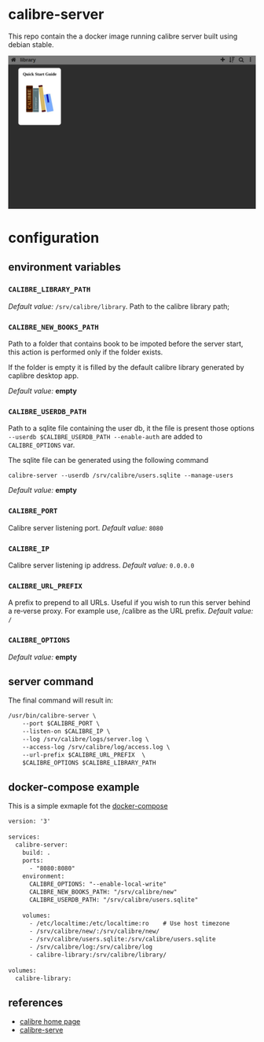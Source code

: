 # calibre-server

This repo contain the a docker image running calibre server built using debian stable.

![calibre-server screenshot](img/calibre-server.png)

# configuration
## environment variables
### `CALIBRE_LIBRARY_PATH` 
*Default value:* `/srv/calibre/library`.
Path to the calibre library path; 

### `CALIBRE_NEW_BOOKS_PATH`
Path to a folder that contains book to be impoted before the server start, this action is performed
only if the folder exists.

If the folder is empty it is filled by the default calibre library generated by caplibre desktop app.

*Default value:* **empty**

### `CALIBRE_USERDB_PATH`
Path to a sqlite file containing the user db, it the file is present those options
` --userdb $CALIBRE_USERDB_PATH --enable-auth`
are added to `CALIBRE_OPTIONS` var.

The sqlite file can be generated using the following command
```
calibre-server --userdb /srv/calibre/users.sqlite --manage-users
```

*Default value:* **empty**

### `CALIBRE_PORT`
Calibre server listening port.
*Default value:* `8080`

### `CALIBRE_IP`
Calibre server listening ip address.
*Default value:* `0.0.0.0`

### `CALIBRE_URL_PREFIX`
A  prefix to prepend to all URLs.    Useful if you wish to run this server behind a re‐verse proxy. 
For example use, /calibre as the URL prefix.
*Default value:* `/`

### `CALIBRE_OPTIONS`
*Default value:* **empty**

## server command
The final command will result in:
```
/usr/bin/calibre-server \
    --port $CALIBRE_PORT \
    --listen-on $CALIBRE_IP \
    --log /srv/calibre/logs/server.log \
    --access-log /srv/calibre/log/access.log \
    --url-prefix $CALIBRE_URL_PREFIX  \
    $CALIBRE_OPTIONS $CALIBRE_LIBRARY_PATH
```

## docker-compose example
This is a simple exmaple fot the [docker-compose](docker-compose.yml)
```
version: '3'

services:
  calibre-server:
    build: .
    ports:
      - "8080:8080"
    environment:
      CALIBRE_OPTIONS: "--enable-local-write"
      CALIBRE_NEW_BOOKS_PATH: "/srv/calibre/new"
      CALIBRE_USERDB_PATH: "/srv/calibre/users.sqlite"

    volumes:
      - /etc/localtime:/etc/localtime:ro    # Use host timezone
      - /srv/calibre/new/:/srv/calibre/new/
      - /srv/calibre/users.sqlite:/srv/calibre/users.sqlite
      - /srv/calibre/log:/srv/calibre/log
      - calibre-library:/srv/calibre/library/

volumes:
  calibre-library:

```

## references 
* [calibre home page](https://calibre-ebook.com/)
* [calibre-serve](https://manual.calibre-ebook.com/server.html)

